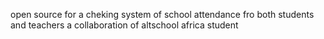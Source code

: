 open source for a cheking system of school attendance fro both students and teachers a collaboration of altschool africa student 
